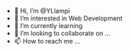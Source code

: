 - 👋 Hi, I’m @YLlampi
- 👀 I’m interested in Web Development
- 🌱 I’m currently learning 
- 💞️ I’m looking to collaborate on ...
- 📫 How to reach me ...

<!---
YLlampi/YLlampi is a ✨ special ✨ repository because its `README.md` (this file) appears on your GitHub profile.
You can click the Preview link to take a look at your changes.
--->
